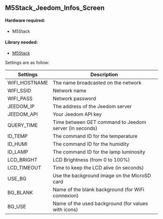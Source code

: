 **M5Stack_Jeedom_Infos_Screen**
------

#### Hardware required:
* M5Stack

#### Library needed:
* [M5Stack](https://github.com/m5stack/M5Stack)

Settings are as follow:

|Settings     |Description|
| ----------- | --- |
|WIFI_HOSTNAME|The name broadcasted on the network
|WIFI_SSID    |Network name
|WIFI_PASS    |Network password
|JEEDOM_IP    |The address of the Jeedom server
|JEEDOM_API   |Your Jeedom API key
|QUERY_TIME   |Time between GET command to Jeedom server (in seconds)
|ID_TEMP      |The command ID for the temperature
|ID_HUMI      |The command ID for the humidity
|ID_LAMP      |The command ID for the lamp luminosity
|LCD_BRIGHT   |LCD Brightness (from 0 to 100%)
|LCD_TIMEOUT  |Time to keep the LCD alive (in seconds)
|USE_BG       |Use the background image on the MicroSD card
|BG_BLANK     |Name of the blank background (for WiFi connexion)
|BG_USE       |Name of the used background (for values with icons)
